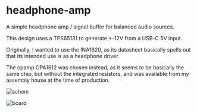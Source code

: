 # headphone-amp
A simple headphone amp / signal buffer for balanced audio sources.

This design uses a TPS65131 to generate +-12V from a USB-C 5V input.

Originally, I wanted to use the INA1620, as its datasheet basically spells out that its intended use is as a headphone driver.

The opamp OPA1612 was chosen instead, as it seems to be basically the same chip, but without the integrated resistors, and was available from my assembly house at the time of production.

![schem](https://user-images.githubusercontent.com/2049284/144360011-46b35cbd-3e20-4135-a995-c424c02883cb.png)

![board](https://user-images.githubusercontent.com/2049284/144360014-c44d1cac-1954-4a67-a146-cbc0ac1fe9c6.png)
